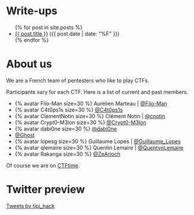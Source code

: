 # Write-ups
<ul>
  {% for post in site.posts %}
    <li>
      <a href="{{ post.url }}">{{ post.title }}</a> (<span>{{ post.date | date: "%F" }}</span>)
    </li>
  {% endfor %}
</ul>

# About us
We are a French team of pentesters who like to play CTFs.

Participants vary for each CTF. Here is a list of current and past members.
* {% avatar Filo-Man size=30 %} Aurélien Marteau \| [@Filo-Man](https://twitter.com/filoman28)
* {% avatar C4t0ps1s size=30 %} [@C4t0ps1s](https://twitter.com/C4t0ps1s)
* {% avatar ClementNotin size=30 %} Clément Notin \| [@cnotin](https://twitter.com/cnotin)
* {% avatar Crypt0-M3lon size=30 %} [@Crypt0-M3lon](https://twitter.com/Crypt0_M3lon)
* {% avatar dabi0ne size=30 %} [@dabi0ne](https://twitter.com/dabi0ne)
* [@Ghost](https://twitter.com/Ghostx_0)
* {% avatar lopesg size=30 %} Guillaume Lopes \| [@Guillaume_Lopes](https://twitter.com/Guillaume_Lopes)
* {% avatar qlemaire size=30 %} Quentin Lemaire \| [@QuentynLemaire](https://twitter.com/QuentynLemaire)
* {% avatar Rakanga size=30 %} [@ZeArioch](https://twitter.com/ZeArioch)

Of course we are on [CTFtime](https://ctftime.org/team/24535).
# Twitter preview
<a class="twitter-timeline" data-width="500" data-height="500" data-theme="light" href="https://twitter.com/tipi_hack?ref_src=twsrc%5Etfw">Tweets by tipi_hack</a> <script async src="https://platform.twitter.com/widgets.js" charset="utf-8"></script> 